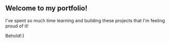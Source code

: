 ## Welcome to my portfolio!

I've spent so much time learning and building these projects that I'm feeling proud of it!

Behold!:)
